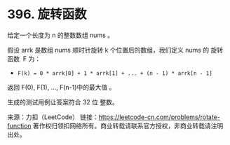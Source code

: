 # 396. 旋转函数

给定一个长度为 n 的整数数组 nums 。

假设 arrk 是数组 nums 顺时针旋转 k 个位置后的数组，我们定义 nums 的 旋转函数  F 为：

* `F(k) = 0 * arrk[0] + 1 * arrk[1] + ... + (n - 1) * arrk[n - 1]`

返回 F(0), F(1), ..., F(n-1)中的最大值 。

生成的测试用例让答案符合 32 位 整数。

来源：力扣（LeetCode）
链接：https://leetcode-cn.com/problems/rotate-function
著作权归领扣网络所有。商业转载请联系官方授权，非商业转载请注明出处。